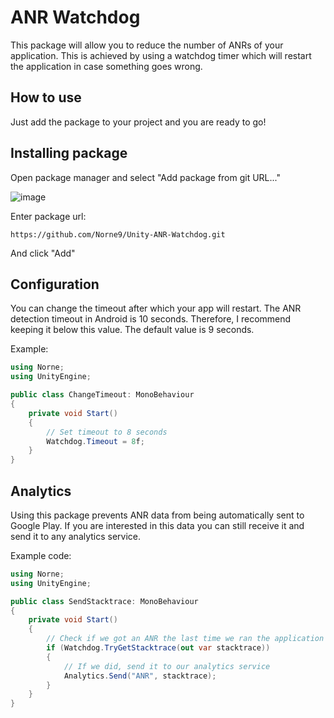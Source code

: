 # ANR Watchdog

This package will allow you to reduce the number of ANRs of your application. This is achieved by using a watchdog timer
which will restart the application in case something goes wrong.

## How to use

Just add the package to your project and you are ready to go!

## Installing package

Open package manager and select "Add package from git URL..."

![image](https://user-images.githubusercontent.com/4660466/210089474-7c064036-38b1-4908-948a-8c22d0cc8f23.png)

Enter package url:

```
https://github.com/Norne9/Unity-ANR-Watchdog.git
```

And click "Add"

## Configuration

You can change the timeout after which your app will restart. The ANR detection timeout in Android is 10 seconds.
Therefore, I recommend keeping it below this value. The default value is 9 seconds.

Example:

```csharp
using Norne;
using UnityEngine;

public class ChangeTimeout: MonoBehaviour
{
    private void Start()
    {
        // Set timeout to 8 seconds
        Watchdog.Timeout = 8f;
    }
}
```

## Analytics

Using this package prevents ANR data from being automatically sent to Google Play. If you are interested in this data
you can still receive it and send it to any analytics service.

Example code:

```csharp
using Norne;
using UnityEngine;

public class SendStacktrace: MonoBehaviour
{
    private void Start()
    {
        // Check if we got an ANR the last time we ran the application
        if (Watchdog.TryGetStacktrace(out var stacktrace))
        {
            // If we did, send it to our analytics service
            Analytics.Send("ANR", stacktrace);
        }
    }
}
```